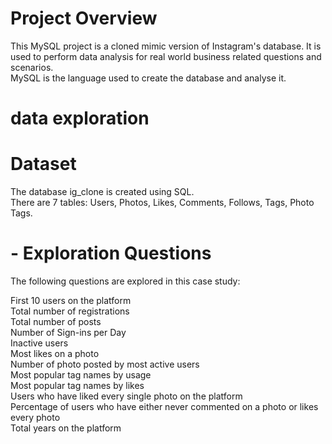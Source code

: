 # Project Overview
This MySQL project is a cloned mimic version of Instagram's database. It is used to perform data analysis for real world business related questions and scenarios.
<br>
MySQL is the language used to create the database and analyse it.

# data exploration
# Dataset
The database ig_clone is created using SQL.
<br>
There are 7 tables: Users, Photos, Likes, Comments, Follows, Tags, Photo Tags.

# - Exploration Questions
The following questions are explored in this case study:
<br>

First 10 users on the platform
<br>
Total number of registrations
<br>
Total number of posts
<br>
Number of Sign-ins per Day
<br>
Inactive users
<br>
Most likes on a photo
<br>
Number of photo posted by most active users
<br>
Most popular tag names by usage
<br>
Most popular tag names by likes
<br>
Users who have liked every single photo on the platform
<br>
Percentage of users who have either never commented on a photo or likes every photo
<br>
Total years on the platform

